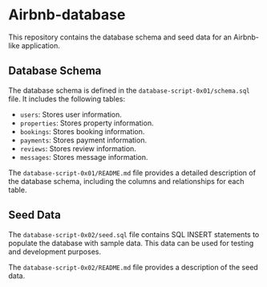 # Airbnb-database

This repository contains the database schema and seed data for an Airbnb-like application.

## Database Schema

The database schema is defined in the `database-script-0x01/schema.sql` file. It includes the following tables:

- `users`: Stores user information.
- `properties`: Stores property information.
- `bookings`: Stores booking information.
- `payments`: Stores payment information.
- `reviews`: Stores review information.
- `messages`: Stores message information.

The `database-script-0x01/README.md` file provides a detailed description of the database schema, including the columns and relationships for each table.

## Seed Data

The `database-script-0x02/seed.sql` file contains SQL INSERT statements to populate the database with sample data. This data can be used for testing and development purposes.

The `database-script-0x02/README.md` file provides a description of the seed data.
